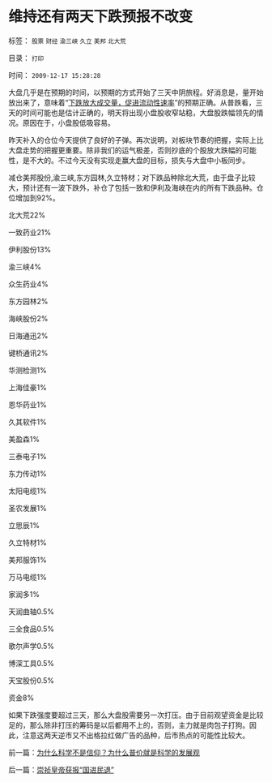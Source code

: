 # 维持还有两天下跌预报不改变

标签： `股票` `财经` `渝三峡` `久立` `美邦` `北大荒` 

目录： `打印`

时间： `2009-12-17 15:28:28`

大盘几乎是在预期的时间，以预期的方式开始了三天中阴旅程。好消息是，量开始放出来了，意味着“[下跌放大成交量，促进流动性速率](../../../2009/12/16/流动性定律解释“久盘必跌”.md)”的预期正确。从普跌看，三天的时间可能也是估计正确的，明天将出现小盘股收窄站稳，大盘股跌幅领先的情况。原因在于，小盘股低吸容易。

昨天补入的仓位今天提供了良好的子弹。再次说明，对板块节奏的把握，实际上比大盘走势的把握更重要。除非我们的运气极差，否则抄底的个股放大跌幅的可能性，是不大的。不过今天没有实现走赢大盘的目标，损失与大盘中小板同步。

减仓美邦股份,渝三峡,东方园林,久立特材；对下跌品种除北大荒，由于盘子比较大，预计还有一波下跌外，补仓了包括一致和伊利及海峡在内的所有下跌品种。仓位增加到92%。

北大荒22%

一致药业21%

伊利股份13%

渝三峡4%

众生药业4%

东方园林2%

海峡股份2%

日海通迅2%

键桥通讯2%

华测检测1%

上海佳豪1%

恩华药业1%

久其软件1%

美盈森1%

三泰电子1%

东力传动1%

太阳电缆1%

圣农发展1%

立思辰1%

久立特材1%

美邦服饰1%

万马电缆1%

家润多1%

天润曲轴0.5%

三全食品0.5%

歌尔声学0.5%

博深工具0.5%

天宝股份0.5%

资金8%

如果下跌强度要超过三天，那么大盘股需要另一次打压。由于目前观望资金是比较足的，那么除非打压的筹码是以后都用不上的，否则，主力就是肉包子打狗。因此，注意这两天逆市又不出格拉红做广告的品种，后市热点的可能性比较大。



前一篇：[为什么科学不是信仰？为什么普价就是科学的发展观](../../../2009/12/17/为什么科学不是信仰？为什么普价就是科学的发展观.md)

后一篇：[崇祯皇帝获报“国进民退”](../../../2009/12/17/崇祯皇帝获报“国进民退”.md)
